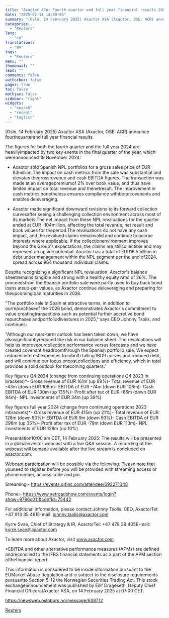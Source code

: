 ```yaml
---
title: "Axactor ASA: Fourth quarter and full year financial results 2024"
date: "2025-02-14 14:00:03"
summary: "(Oslo, 14 February 2025) Axactor ASA (Axactor, OSE: ACR) announce fourthquarterand full year financial results.The figures for both the fourth quarter and the full year 2024 are heavilyimpacted by two key events in the final quarter of the year, which wereannounced 19 November 2024:- Axactor sold Spanish NPL portfolios for..."
categories:
  - "Reuters"
lang:
  - "en"
translations:
  - "en"
tags:
  - "Reuters"
menu: ""
thumbnail: ""
lead: ""
comments: false
authorbox: false
pager: true
toc: false
mathjax: false
sidebar: "right"
widgets:
  - "search"
  - "recent"
  - "taglist"
---
```


(Oslo, 14 February 2025) Axactor ASA (Axactor, OSE: ACR) announce fourthquarterand full year financial results.

The figures for both the fourth quarter and the full year 2024 are heavilyimpacted by two key events in the final quarter of the year, which wereannounced 19 November 2024:

- Axactor sold Spanish NPL portfolios for a gross sales price of EUR 83million.The impact on cash metrics from the sale was substantial and elevates thegrossrevenue and cash EBITDA figures. The transaction was made at an averagepremiumof 2% over book value, and thus have limited impact on total revenue and thenetresult. The improvement in cash metrics nonetheless ensures compliance withbondcovenants and enables deleveraging.

- Axactor made significant downward revisions to its forward collection curvesafter seeing a challenging collection environment across most of its markets.The net impact from these NPL revaluations for the quarter ended at EUR -104million, affecting the total revenue, net result and book values for theperiod.The revaluations do not have any cash impact, and the revalued claims remainvalid and continue to accrue interests where applicable. If the collectionenvironment improves beyond the Group's expectations, the claims are stillcollectible and may represent an upside potential. Axactor has a total of EUR16.5 billion in debt under management within the NPL segment per the end of2024, spread across 964 thousand individual claims.

Despite recognizing a significant NPL revaluation, Axactor's balance sheetremains tangible and strong with a healthy equity ratio of 26%. The proceedsfrom the Spanish portfolio sale were partly used to buy back bond loans atsub-par values, as Axactor continue deleveraging and preparing for theupcomingloan maturities in 2026.

"The portfolio sale in Spain at attractive terms, in addition to ourrepurchaseof the 2026 bond, demonstrates Axactor's commitment to value creatingtransactions such as potential further accretive bond repurchases andportfoliodivestures in 2025," says CEO Johnny Tsolis, and continues:

"Although our near-term outlook has been taken down, we have alsosignificantlyreduced the risk in our balance sheet. The revaluations will help us improveourcollection performance versus forecasts and we have created covenant headroomthrough the Spanish portfolio sale. We expect reduced interest expenses fromboth falling IBOR curves and reduced debt, and will continue our focus oncost,collections and efficiency, which in total provides a solid outlook for thecoming quarters."

Key figures Q4 2024 (change from continuing operations Q4 2023 in brackets)\*- Gross revenue of EUR 161m (up 89%)- Total revenue of EUR -43m (down EUR 108m)- EBITDA of EUR -74m (down EUR 108m)- Cash EBITDA of EUR 130m (up 135%)- Profit after tax of EUR -85m (down EUR 94m)- NPL investments of EUR 34m (up 39%)

Key figures full year 2024 (change from continuing operations 2023 inbrackets)\*- Gross revenue of EUR 415m (up 21%)- Total revenue of EUR 128m (down 50%)- EBITDA of EUR 9m (down 93%)- Cash EBITDA of EUR 298m (up 35%)- Profit after tax of EUR -79m (down EUR 113m)- NPL investments of EUR 128m (up 10%)

Presentation10:00 am CET, 14 February 2025: The results will be presented in a globalinvestor webcast with a live Q&A session. A recording of the webcast will bemade available after the live stream is concluded on axactor.com.

Webcast participation will be possible via the following. Please note that youneed to register before you will be provided with streaming access or phonenumber, access code and pin.

Streaming:- https://events.q4inc.com/attendee/692271048

Phone:- https://www.netroadshow.com/events/login?show=9796c011&confId=75442

For additional information, please contact:Johnny Tsolis, CEO, AxactorTel: +47 913 35 461E-mail: johnny.tsolis@axactor.com

Kyrre Svae, Chief of Strategy & IR, AxactorTel: +47 478 39 405E-mail: kyrre.svae@axactor.com

To learn more about Axactor, visit www.axactor.com

\*EBITDA and other alternative performance measures (APMs) are defined andreconciled to the IFRS financial statements as a part of the APM section ofthefinancial report.

This information is considered to be inside information pursuant to the EUMarket Abuse Regulation and is subject to the disclosure requirements pursuantto Section 5-12 the Norwegian Securities Trading Act. This stock exchangeannouncement was published by Eilif Drageseth, Deputy Chief Financial OfficeratAxactor ASA, on 14 February 2025 at 07:00 CET.

https://newsweb.oslobors.no/message/638712

[Reuters](https://www.tradingview.com/news/reuters.com,2025-02-14:newsml_ObiJm4lHa:0-axactor-asa-fourth-quarter-and-full-year-financial-results-2024/)
